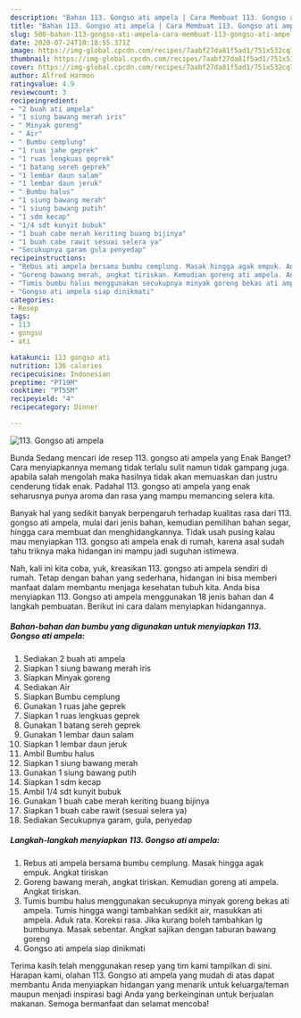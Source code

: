 ```yaml
---
description: "Bahan 113. Gongso ati ampela | Cara Membuat 113. Gongso ati ampela Yang Sempurna"
title: "Bahan 113. Gongso ati ampela | Cara Membuat 113. Gongso ati ampela Yang Sempurna"
slug: 500-bahan-113-gongso-ati-ampela-cara-membuat-113-gongso-ati-ampela-yang-sempurna
date: 2020-07-24T10:18:55.371Z
image: https://img-global.cpcdn.com/recipes/7aabf27da81f5ad1/751x532cq70/113-gongso-ati-ampela-foto-resep-utama.jpg
thumbnail: https://img-global.cpcdn.com/recipes/7aabf27da81f5ad1/751x532cq70/113-gongso-ati-ampela-foto-resep-utama.jpg
cover: https://img-global.cpcdn.com/recipes/7aabf27da81f5ad1/751x532cq70/113-gongso-ati-ampela-foto-resep-utama.jpg
author: Alfred Harmon
ratingvalue: 4.9
reviewcount: 3
recipeingredient:
- "2 buah ati ampela"
- "1 siung bawang merah iris"
- " Minyak goreng"
- " Air"
- " Bumbu cemplung"
- "1 ruas jahe geprek"
- "1 ruas lengkuas geprek"
- "1 batang sereh geprek"
- "1 lembar daun salam"
- "1 lembar daun jeruk"
- " Bumbu halus"
- "1 siung bawang merah"
- "1 siung bawang putih"
- "1 sdm kecap"
- "1/4 sdt kunyit bubuk"
- "1 buah cabe merah keriting buang bijinya"
- "1 buah cabe rawit sesuai selera ya"
- "Secukupnya garam gula penyedap"
recipeinstructions:
- "Rebus ati ampela bersama bumbu cemplung. Masak hingga agak empuk. Angkat tiriskan"
- "Goreng bawang merah, angkat tiriskan. Kemudian goreng ati ampela. Angkat tiriskan."
- "Tumis bumbu halus menggunakan secukupnya minyak goreng bekas ati ampela. Tumis hingga wangi tambahkan sedikit air, masukkan ati ampela. Aduk rata. Koreksi rasa. Jika kurang boleh tambahkan lg bumbunya. Masak sebentar. Angkat sajikan dengan taburan bawang goreng"
- "Gongso ati ampela siap dinikmati"
categories:
- Resep
tags:
- 113
- gongso
- ati

katakunci: 113 gongso ati 
nutrition: 136 calories
recipecuisine: Indonesian
preptime: "PT19M"
cooktime: "PT55M"
recipeyield: "4"
recipecategory: Dinner

---
```



![113. Gongso ati ampela](https://img-global.cpcdn.com/recipes/7aabf27da81f5ad1/751x532cq70/113-gongso-ati-ampela-foto-resep-utama.jpg)

Bunda Sedang mencari ide resep 113. gongso ati ampela yang Enak Banget? Cara menyiapkannya memang tidak terlalu sulit namun tidak gampang juga. apabila salah mengolah maka hasilnya tidak akan memuaskan dan justru cenderung tidak enak. Padahal 113. gongso ati ampela yang enak seharusnya punya aroma dan rasa yang mampu memancing selera kita.

Banyak hal yang sedikit banyak berpengaruh terhadap kualitas rasa dari 113. gongso ati ampela, mulai dari jenis bahan, kemudian pemilihan bahan segar, hingga cara membuat dan menghidangkannya. Tidak usah pusing kalau mau menyiapkan 113. gongso ati ampela enak di rumah, karena asal sudah tahu triknya maka hidangan ini mampu jadi suguhan istimewa.




Nah, kali ini kita coba, yuk, kreasikan 113. gongso ati ampela sendiri di rumah. Tetap dengan bahan yang sederhana, hidangan ini bisa memberi manfaat dalam membantu menjaga kesehatan tubuh kita. Anda bisa menyiapkan 113. Gongso ati ampela menggunakan 18 jenis bahan dan 4 langkah pembuatan. Berikut ini cara dalam menyiapkan hidangannya.

<!--inarticleads1-->

##### Bahan-bahan dan bumbu yang digunakan untuk menyiapkan 113. Gongso ati ampela:

1. Sediakan 2 buah ati ampela
1. Siapkan 1 siung bawang merah iris
1. Siapkan  Minyak goreng
1. Sediakan  Air
1. Siapkan  Bumbu cemplung
1. Gunakan 1 ruas jahe geprek
1. Siapkan 1 ruas lengkuas geprek
1. Gunakan 1 batang sereh geprek
1. Gunakan 1 lembar daun salam
1. Siapkan 1 lembar daun jeruk
1. Ambil  Bumbu halus
1. Siapkan 1 siung bawang merah
1. Gunakan 1 siung bawang putih
1. Siapkan 1 sdm kecap
1. Ambil 1/4 sdt kunyit bubuk
1. Gunakan 1 buah cabe merah keriting buang bijinya
1. Siapkan 1 buah cabe rawit (sesuai selera ya)
1. Sediakan Secukupnya garam, gula, penyedap




<!--inarticleads2-->

##### Langkah-langkah menyiapkan 113. Gongso ati ampela:

1. Rebus ati ampela bersama bumbu cemplung. Masak hingga agak empuk. Angkat tiriskan
1. Goreng bawang merah, angkat tiriskan. Kemudian goreng ati ampela. Angkat tiriskan.
1. Tumis bumbu halus menggunakan secukupnya minyak goreng bekas ati ampela. Tumis hingga wangi tambahkan sedikit air, masukkan ati ampela. Aduk rata. Koreksi rasa. Jika kurang boleh tambahkan lg bumbunya. Masak sebentar. Angkat sajikan dengan taburan bawang goreng
1. Gongso ati ampela siap dinikmati




Terima kasih telah menggunakan resep yang tim kami tampilkan di sini. Harapan kami, olahan 113. Gongso ati ampela yang mudah di atas dapat membantu Anda menyiapkan hidangan yang menarik untuk keluarga/teman maupun menjadi inspirasi bagi Anda yang berkeinginan untuk berjualan makanan. Semoga bermanfaat dan selamat mencoba!
